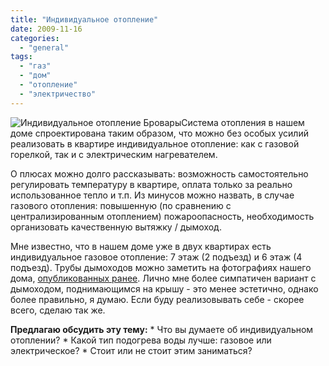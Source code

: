 ```yaml
---
title: "Индивидуальное отопление"
date: 2009-11-16
categories: 
  - "general"
tags: 
  - "газ"
  - "дом"
  - "отопление"
  - "электричество"
---
```


![Индивидуальное отопление Бровары](http://shevchenko4a.brovary.org/wp-content/uploads/2009/11/heating.jpg "Индивидуальное отопление Бровары")Система отопления в нашем доме спроектирована таким образом, что можно без особых усилий реализовать в квартире индивидуальное отопление: как с газовой горелкой, так и с электрическим нагревателем.

О плюсах можно долго рассказывать: возможность самостоятельно регулировать температуру в квартире, оплата только за реально использованное тепло и т.п. Из минусов можно назвать, в случае газового отопления: повышенную (по сравнению с централизированным отоплением) пожароопасность, необходимость организовать качественную вытяжку / дымоход.

Мне известно, что в нашем доме уже в двух квартирах есть индивидуальное газовое отопление: 7 этаж (2 подъезд) и 6 этаж (4 подъезд). Трубы дымоходов можно <!--more-->заметить на фотографиях нашего дома, [опубликованных ранее](http://shevchenko4a.brovary.org/house-photos/). Лично мне более симпатичен вариант с дымоходом, поднимающимся на крышу - это менее эстетично, однако более правильно, я думаю. Если буду реализовывать себе - скорее всего, сделаю так же.

**Предлагаю обсудить эту тему:** \* Что вы думаете об индивидуальном отоплении? \* Какой тип подогрева воды лучше: газовое или электрическое? \* Стоит или не стоит этим заниматься?
